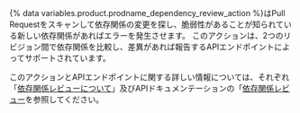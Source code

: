 {% data variables.product.prodname_dependency_review_action %}はPull Requestをスキャンして依存関係の変更を探し、脆弱性があることが知られている新しい依存関係があればエラーを発生させます。 このアクションは、2つのリビジョン間で依存関係を比較し、差異があれば報告するAPIエンドポイントによってサポートされています。

このアクションとAPIエンドポイントに関する詳しい情報については、それぞれ「[依存関係レビューについて](/code-security/supply-chain-security/understanding-your-software-supply-chain/about-dependency-review#dependency-review-reinforcement)」及びAPIドキュメンテーションの「[依存関係レビュー](/rest/dependency-graph/dependency-review)を参照してください。
